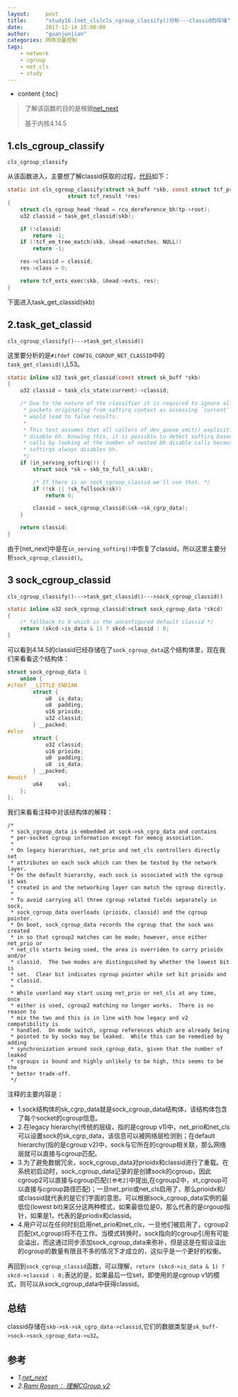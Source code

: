 ```yaml
---
layout:     post
title:      "study16.[net_cls]cls_cgroup_classify()分析---classid的存储"
date:       2017-12-14 15:00:00
author:     "guanjunjian"
categories: 网络流量控制
tags:
    - network
    - cgroup
    - net_cls
    - study
---
```


* content
{:toc}

>
> 了解该函数的目的是根据[net_next](https://lists.linuxfoundation.org/pipermail/containers/2014-January/033844.html)
>
> 基于内核4.14.5
>




## 1.cls_cgroup_classify

`cls_cgroup_classify`

从该函数进入，主要想了解classid获取的过程，[代码](https://github.com/torvalds/linux/blob/v4.14-rc5/net/sched/cls_cgroup.c#L29#L44)如下：

```c
static int cls_cgroup_classify(struct sk_buff *skb, const struct tcf_proto *tp,
			       struct tcf_result *res)
{
	struct cls_cgroup_head *head = rcu_dereference_bh(tp->root);
	u32 classid = task_get_classid(skb);

	if (!classid)
		return -1;
	if (!tcf_em_tree_match(skb, &head->ematches, NULL))
		return -1;

	res->classid = classid;
	res->class = 0;

	return tcf_exts_exec(skb, &head->exts, res);
}
```

下面进入task_get_classid(skb)

## 2.task_get_classid

`cls_cgroup_classify()--->task_get_classid()`

这里要分析的是`#ifdef CONFIG_CGROUP_NET_CLASSID`中的`task_get_classid()`,L53。

```c
static inline u32 task_get_classid(const struct sk_buff *skb)
{
	u32 classid = task_cls_state(current)->classid;

	/* Due to the nature of the classifier it is required to ignore all
	 * packets originating from softirq context as accessing `current'
	 * would lead to false results.
	 *
	 * This test assumes that all callers of dev_queue_xmit() explicitly
	 * disable bh. Knowing this, it is possible to detect softirq based
	 * calls by looking at the number of nested bh disable calls because
	 * softirqs always disables bh.
	 */
	if (in_serving_softirq()) {
		struct sock *sk = skb_to_full_sk(skb);

		/* If there is an sock_cgroup_classid we'll use that. */
		if (!sk || !sk_fullsock(sk))
			return 0;

		classid = sock_cgroup_classid(&sk->sk_cgrp_data);
	}

	return classid;
}
```

由于[net_next]中是在`in_serving_softirq()`中恢复了classid，所以这里主要分析`sock_cgroup_classid()`。

## 3 sock_cgroup_classid

`cls_cgroup_classify()--->task_get_classid()--->sock_cgroup_classid()`

```c
static inline u32 sock_cgroup_classid(struct sock_cgroup_data *skcd)
{
	/* fallback to 0 which is the unconfigured default classid */
	return (skcd->is_data & 1) ? skcd->classid : 0;
}
```

可以看到4.14.5的classid已经存储在了`sock_cgroup_data`这个结构体里，现在我们来看看这个结构体：

```c
struct sock_cgroup_data {
	union {
#ifdef __LITTLE_ENDIAN
		struct {
			u8	is_data;
			u8	padding;
			u16	prioidx;
			u32	classid;
		} __packed;
#else
		struct {
			u32	classid;
			u16	prioidx;
			u8	padding;
			u8	is_data;
		} __packed;
#endif
		u64		val;
	};
};
```

我们来看看注释中对该结构体的解释：

```
/*
 * sock_cgroup_data is embedded at sock->sk_cgrp_data and contains
 * per-socket cgroup information except for memcg association.
 *
 * On legacy hierarchies, net_prio and net_cls controllers directly set
 * attributes on each sock which can then be tested by the network layer.
 * On the default hierarchy, each sock is associated with the cgroup it was
 * created in and the networking layer can match the cgroup directly.
 *
 * To avoid carrying all three cgroup related fields separately in sock,
 * sock_cgroup_data overloads (prioidx, classid) and the cgroup pointer.
 * On boot, sock_cgroup_data records the cgroup that the sock was created
 * in so that cgroup2 matches can be made; however, once either net_prio or
 * net_cls starts being used, the area is overriden to carry prioidx and/or
 * classid.  The two modes are distinguished by whether the lowest bit is
 * set.  Clear bit indicates cgroup pointer while set bit prioidx and
 * classid.
 *
 * While userland may start using net_prio or net_cls at any time, once
 * either is used, cgroup2 matching no longer works.  There is no reason to
 * mix the two and this is in line with how legacy and v2 compatibility is
 * handled.  On mode switch, cgroup references which are already being
 * pointed to by socks may be leaked.  While this can be remedied by adding
 * synchronization around sock_cgroup_data, given that the number of leaked
 * cgroups is bound and highly unlikely to be high, this seems to be the
 * better trade-off.
 */
```

注释的主要内容是：

* 1.sock结构体的sk_cgrp_data就是sock_cgroup_data结构体，该结构体包含了每个socket的cgroup信息。
* 2.在legacy hierarchy(传统的层级，指的是cgroup v1)中，net_prio和net_cls可以设置sock的sk_cgrp_data，该信息可以被网络层检测到；在default hierarchy(指的是cgroup v2)中，sock与它所在的cgroup相关联，那么网络层就可以直接与cgroup匹配。
* 3.为了避免数据冗余，sock_cgroup_data对prioidx和classid进行了重载。在系统初启动时，sock_cgroup_data记录的是创建sock的cgroup，因此cgroup2可以直接与cgroup匹配(`[参考2]`中提出,在cgroup2中，xt_cgroup可以直接与cgroup路径匹配)；一旦net_prio或net_cls启用了，那么prioidx和/或classid就代表的是它们字面的意思。可以根据sock_cgroup_data实例的最低位(lowest bit)来区分这两种模式，如果最低位是0，那么代表的是crgoup指针，如果是1，代表的是priodix和classid。
* 4.用户可以在任何时刻启用net_prio和net_cls，一旦他们被启用了，cgroup2匹配(xt_cgroup)将不在工作。当模式转换时，sock指向的cgroup引用有可能会溢出，而这通过同步添加sock_cgroup_data来弥补，但是这是在假设溢出的cgroup的数量有限且不多的情况下才成立的，这似乎是一个更好的权衡。

再回到`sock_cgroup_classid`函数，可以理解，`return (skcd->is_data & 1) ? skcd->classid : 0;`表达的是，如果最后一位set，即使用的是cgroup v1的模式，则可以从sock_cgroup_data中获得classid。

## 总结

classid存储在`skb->sk->sk_cgrp_data->classid`,它们的数据类型是`sk_buff->sock->sock_cgroup_data->u32`。

## 参考

* *1.[net_next](https://lists.linuxfoundation.org/pipermail/containers/2014-January/033844.html)*
* *2.[Rami Rosen： 理解CGroup v2](http://blog.csdn.net/juS3Ve/article/details/78769197)*

